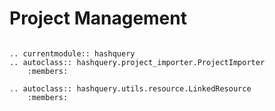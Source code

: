# Project Management

```{include} /_fragments/alpha_notice.md

```

```{eval-rst}
.. currentmodule:: hashquery
.. autoclass:: hashquery.project_importer.ProjectImporter
    :members:

.. autoclass:: hashquery.utils.resource.LinkedResource
    :members:
```
